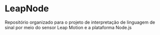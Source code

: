 # LeapNode
Repositório organizado para o projeto de interpretação de linguagem de sinal por meio do sensor Leap Motion e a plataforma Node.js
